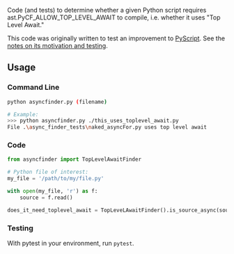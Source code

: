 Code (and tests) to determine whether a given Python script requires ast.PyCF_ALLOW_TOP_LEVEL_AWAIT to compile, i.e. whether it uses "Top Level Await."

This code was originally written to test an improvement to [PyScript](https://github.com/pyscript/pyscript). See the [notes on its motivation and testing](pyscript-examples-timing). 

## Usage

### Command Line

```bash
python asyncfinder.py (filename)

# Example:
>>> python asyncfinder.py ./this_uses_toplevel_await.py
File .\async_finder_tests\naked_asyncFor.py uses top level await
```

### Code

```python
from asyncfinder import TopLevelAwaitFinder

# Python file of interest:
my_file = '/path/to/my/file.py'

with open(my_file, 'r') as f:
    source = f.read()

does_it_need_toplevel_await = TopLeveLAwaitFinder().is_source_async(source)
```

### Testing

With pytest in your environment, run `pytest`.